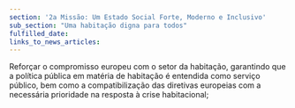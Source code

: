 ```yaml
---
section: '2a Missão: Um Estado Social Forte, Moderno e Inclusivo'
sub_section: "Uma habitação digna para todos"
fulfilled_date:
links_to_news_articles:
---
```


Reforçar o compromisso europeu com o setor da habitação, garantindo que a política pública em matéria de habitação é entendida como serviço público, bem como a compatibilização das diretivas europeias com a necessária prioridade na resposta à crise habitacional;